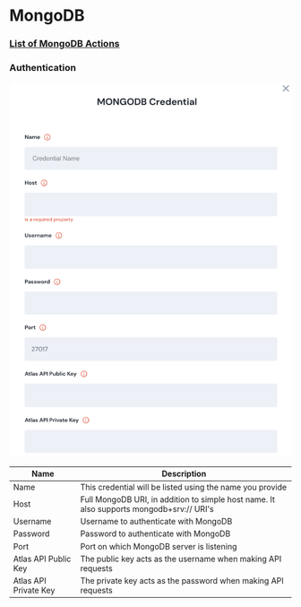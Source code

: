 # MongoDB

### [List of MongoDB Actions](https://docs.unskript.com/unskript-product-documentation/lists/action\_list#mongo)

### Authentication

![Information needed to onboard Mongo DB connector](<../../.gitbook/assets/Screen Shot 2022-06-14 at 6.02.37 PM.png>)

| Name                  | Description                                                                              |
| --------------------- | ---------------------------------------------------------------------------------------- |
| Name                  | This credential will be listed using the name you provide                                |
| Host                  | Full MongoDB URI, in addition to simple host name. It also supports mongodb+srv:// URI's |
| Username              | Username to authenticate with MongoDB                                                    |
| Password              | Password to authenticate with MongoDB                                                    |
| Port                  | Port on which MongoDB server is listening                                                |
| Atlas API Public Key  | The public key acts as the username when making API requests                             |
| Atlas API Private Key | The private key acts as the password when making API requests                            |
